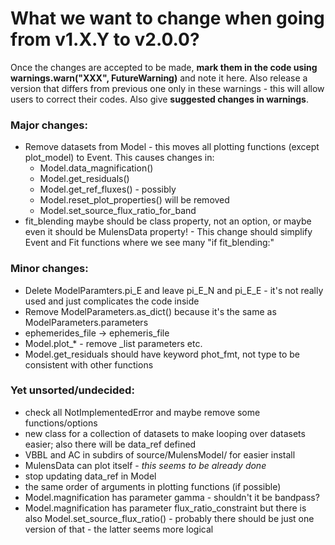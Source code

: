# What we want to change when going from v1.X.Y to v2.0.0?

Once the changes are accepted to be made, **mark them in the code using warnings.warn("XXX", FutureWarning)** and note it here. Also release a version that differs from previous one only in these warnings - this will allow users to correct their codes.  Also give **suggested changes in warnings**.

### Major changes:

 * Remove datasets from Model - this moves all plotting functions (except plot\_model) to Event. This causes changes in:
   * Model.data\_magnification()
   * Model.get\_residuals()
   * Model.get\_ref\_fluxes() - possibly
   * Model.reset\_plot\_properties() will be removed
   * Model.set\_source\_flux\_ratio\_for\_band
 * fit\_blending maybe should be class property, not an option, or maybe even it should be MulensData property! - This change should simplify Event and Fit functions where we see many "if fit\_blending:"

### Minor changes:
 * Delete ModelParamters.pi\_E and leave pi\_E\_N and pi\_E\_E - it's not really used and just complicates the code inside
 * Remove ModelParameters.as\_dict() because it's the same as ModelParameters.parameters
 * ephemerides\_file -> ephemeris\_file
 * Model.plot\_\* - remove \_list parameters etc.
 * Model.get\_residuals should have keyword phot\_fmt, not type to be consistent with other functions

### Yet unsorted/undecided:
 * check all NotImplementedError and maybe remove some functions/options
 * new class for a collection of datasets to make looping over datasets easier; also there will be data\_ref defined
 * VBBL and AC in subdirs of source/MulensModel/ for easier install
 * MulensData can plot itself - _this seems to be already done_
 * stop updating data\_ref in Model
 * the same order of arguments in plotting functions (if possible)
 * Model.magnification has parameter gamma - shouldn't it be bandpass?
 * Model.magnification has parameter flux\_ratio\_constraint but there is also Model.set\_source\_flux\_ratio() - probably there should be just one version of that - the latter seems more logical


